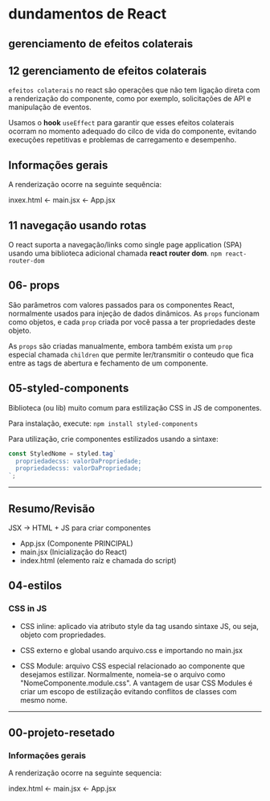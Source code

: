 # dundamentos de React 

## gerenciamento de efeitos colaterais

## 12 gerenciamento de efeitos colaterais

`efeitos colaterais` no react são operações que não tem ligação direta com a renderização do componente, como por exemplo, solicitações de API e manipulação de eventos.

Usamos o **hook** `useEffect` para garantir que esses efeitos colaterais ocorram no momento adequado do cilco de vida do componente, evitando execuções repetitivas e problemas de carregamento e desempenho.

## Informações gerais

A renderização ocorre na seguinte sequência: 

inxex.html <- main.jsx <- App.jsx

## 11 navegação usando rotas
O react suporta a navegação/links como single page application (SPA) usando uma biblioteca adicional chamada **react router dom**.
`npm react-router-dom`

## 06- props

São parâmetros com valores passados para os componentes React, normalmente usados para injeção de dados dinâmicos. As `props` funcionam como objetos, e cada `prop` criada por você passa a ter propriedades deste objeto. 

As `props` são criadas manualmente, embora também exista um `prop` especial chamada `children` que permite ler/transmitir o conteudo que fica entre as tags de abertura e fechamento de um componente.


## 05-styled-components

Biblioteca (ou lib) muito comum para estilização CSS in JS de componentes.

Para instalação, execute: `npm install styled-components`

Para utilização, crie componentes estilizados usando a sintaxe:

```javascript
const StyledNome = styled.tag`
  propriedadecss: valorDaPropriedade;
  propriedadecss: valorDaPropriedade;
`;
```

---

## Resumo/Revisão

JSX -> HTML + JS para criar componentes

- App.jsx (Componente PRINCIPAL)
- main.jsx (Inicialização do React)
- index.html (elemento raíz e chamada do script)

## 04-estilos

### CSS in JS

- CSS inline: aplicado via atributo style da tag usando sintaxe JS, ou seja, objeto com propriedades.

- CSS externo e global usando arquivo.css e importando no main.jsx

- CSS Module: arquivo CSS especial relacionado ao componente que desejamos estilizar. Normalmente, nomeia-se o arquivo como "NomeComponente.module.css". A vantagem de usar CSS Modules é criar um escopo de estilização evitando conflitos de classes com mesmo nome.

---

## 00-projeto-resetado

### Informações gerais

A renderização ocorre na seguinte sequencia:

index.html <- main.jsx <- App.jsx